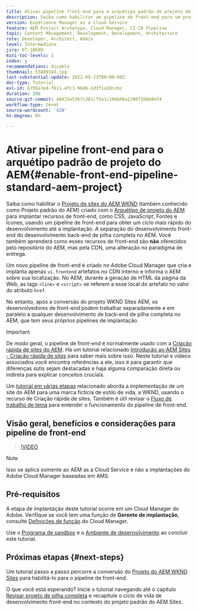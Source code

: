 ```yaml
---
title: Ativar pipeline front-end para o arquétipo padrão de projeto do AEM
description: Saiba como habilitar um pipeline de front-end para um projeto padrão do AEM para uma implantação mais rápida de recursos estáticos, como CSS, JavaScript, Fontes, Ícones. Além disso, a separação do desenvolvimento de front-end do desenvolvimento de back-end de pilha completa no AEM.
version: Experience Manager as a Cloud Service
feature: AEM Project Archetype, Cloud Manager, CI-CD Pipeline
topic: Content Management, Development, Development, Architecture
role: Developer, Architect, Admin
level: Intermediate
jira: KT-10689
mini-toc-levels: 1
index: y
recommendations: disable
thumbnail: 53409343.jpg
last-substantial-update: 2022-09-23T00:00:00Z
doc-type: Tutorial
exl-id: b795e7e8-f611-4fc3-9846-1d3f1a28ccbc
duration: 206
source-git-commit: 48433a5367c281cf5a1c106b08a1306f1b0e8ef4
workflow-type: tm+mt
source-wordcount: '428'
ht-degree: 0%

---
```


# Ativar pipeline front-end para o arquétipo padrão de projeto do AEM{#enable-front-end-pipeline-standard-aem-project}

Saiba como habilitar o [Projeto de sites do AEM WKND](https://github.com/adobe/aem-guides-wknd) (também conhecido como Projeto padrão do AEM) criado com o [Arquétipo de projeto do AEM](https://github.com/adobe/aem-project-archetype) para implantar recursos de front-end, como CSS, JavaScript, Fontes e Ícones, usando um pipeline de front-end para obter um ciclo mais rápido do desenvolvimento até a implantação. A separação do desenvolvimento front-end do desenvolvimento back-end de pilha completa no AEM. Você também aprenderá como esses recursos de front-end são __não__ oferecidos pelo repositório do AEM, mas pela CDN, uma alteração no paradigma de entrega.


Um novo pipeline de front-end é criado no Adobe Cloud Manager que cria e implanta apenas `ui.frontend` artefatos no CDN interno e informa o AEM sobre sua localização. No AEM, durante a geração de HTML da página da Web, as tags `<link>` e `<script>` se referem a esse local do artefato no valor do atributo `href`.

No entanto, após a conversão do projeto WKND Sites AEM, os desenvolvedores de front-end podem trabalhar separadamente e em paralelo a qualquer desenvolvimento de back-end de pilha completa no AEM, que tem seus próprios pipelines de implantação.

>[!IMPORTANT]
>
>De modo geral, o pipeline de front-end é normalmente usado com a [Criação rápida de sites do AEM](https://experienceleague.adobe.com/docs/experience-manager-cloud-service/content/sites/administering/site-creation/quick-site/overview.html?lang=pt-BR). Há um tutorial relacionado [Introdução ao AEM Sites - Criação rápida de sites](https://experienceleague.adobe.com/docs/experience-manager-learn/getting-started-wknd-tutorial-develop/site-template/overview.html?lang=pt-BR) para saber mais sobre isso. Neste tutorial e vídeos associados você encontra referências a ele, isso é para garantir que diferenças sutis sejam destacadas e haja alguma comparação direta ou indireta para explicar conceitos cruciais.


Um [tutorial em várias etapas](https://experienceleague.adobe.com/docs/experience-manager-learn/getting-started-wknd-tutorial-develop/site-template/overview.html?lang=pt-BR) relacionado aborda a implementação de um site do AEM para uma marca fictícia de estilo de vida, a WKND, usando o recurso de Criação rápida de sites. Também é útil revisar o [Fluxo de trabalho de tema](https://experienceleague.adobe.com/docs/experience-manager-learn/getting-started-wknd-tutorial-develop/site-template/theming.html?lang=pt-BR) para entender o funcionamento do pipeline de front-end.

## Visão geral, benefícios e considerações para pipeline de front-end

>[!VIDEO](https://video.tv.adobe.com/v/3409343?quality=12&learn=on)


>[!NOTE]
>
>Isso se aplica somente ao AEM as a Cloud Service e não a implantações do Adobe Cloud Manager baseadas em AMS.

## Pré-requisitos

A etapa de implantação deste tutorial ocorre em um Cloud Manager do Adobe. Verifique se você tem uma função de __Gerente de implantação__, consulte [Definições de função](https://experienceleague.adobe.com/docs/experience-manager-cloud-manager/content/requirements/users-and-roles.html?lang=pt-BR#role-definitions) do Cloud Manager.

Use o [Programa de sandbox](https://experienceleague.adobe.com/docs/experience-manager-cloud-service/content/implementing/using-cloud-manager/programs/introduction-sandbox-programs.html?lang=pt-BR) e o [Ambiente de desenvolvimento](https://experienceleague.adobe.com/docs/experience-manager-cloud-service/content/implementing/using-cloud-manager/manage-environments.html?lang=pt-BR) ao concluir este tutorial.

## Próximas etapas {#next-steps}

Um tutorial passo a passo percorre a conversão do [Projeto do AEM WKND Sites](https://github.com/adobe/aem-guides-wknd) para habilitá-lo para o pipeline de front-end.

O que você está esperando? Inicie o tutorial navegando até o capítulo [Revisar projeto de pilha completa](review-uifrontend-module.md) e recapitule o ciclo de vida de desenvolvimento front-end no contexto do projeto padrão do AEM Sites.
